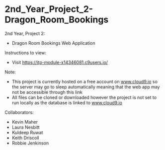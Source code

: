 # 2nd_Year_Project_2-Dragon_Room_Bookings
2nd Year, Project 2:
- Dragon Room Bookings Web Application

Instructions to view:
- Visit https://itp-module-x14346081.c9users.io/

Note:
- This project is currently hosted on a free account on www.cloud9.io so the server may go to sleep automatically meaning that the web app may not be accessible through this link
- All files can be cloned or downloaded however the project is not set to run locally as the database is linked to www.cloud9.io

Collaborators:
- Kevin Maher
- Laura Nesbitt
- Kuldeep Ruwat
- Keith Driscoll
- Robbie Jenkinson
